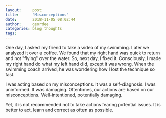 ```yaml
---
layout:     post
title:      "Misconceptions"
date:       2018-11-05 08:02:44
author:     geordee
categories: blog thoughts
tags:       
---
```


One day, I asked my friend to take a video of my swimming. Later we analyzed it over a coffee. We found that my right hand was quick to return and not "flying" over the water. So, next day, I fixed it. Consciously, I made my right hand do what my left hand did, except it was wrong. When the swimming coach arrived, he was wondering how I lost the technique so fast.

I was acting based on my misconceptions. It was a self-diagnosis. I was uninformed. It was damaging. Oftentimes, our actions are based on our misconceptions. Well-intentioned, potentially damaging.

Yet, it is not recommended not to take actions fearing potential issues. It is better to act, learn and correct as often as possible.
